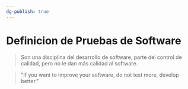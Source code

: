 ```yaml
---
dg-publish: true
---
```

# Definicion de Pruebas de Software
> Son una disciplina del desarrollo de software, parte del control de calidad, pero no le dan más calidad al software.

>"If you want to improve your software, do not test more, develop better."